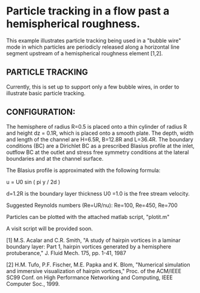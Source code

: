 # Particle tracking in a flow past a hemispherical roughness.

This example illustrates particle tracking being used in a "bubble wire"
mode in which particles are periodicly released along a horizontal
line segment upstream of a hemispherical roughness element [1,2].  

## PARTICLE TRACKING

Currently, this is set up to support only a few bubble wires,
in order to illustrate basic particle tracking.  

## CONFIGURATION:

The hemisphere of radius R=0.5 is placed onto a thin cylinder of 
radius R and height dz = 0.1R, which is placed onto a smooth 
plate. The depth, width and length of the channel are H=6.5R, 
B=12.8R and L=36.4R. The boundary conditions (BC) are a Dirichlet 
BC as a prescribed Blasius profile at the inlet, outflow BC 
at the outlet and stress free symmetry conditions at the lateral 
boundaries and at the channel surface.    

The Blasius profile is approximated with the following formula: 

u = U0 sin ( pi y / 2d )

d=1.2R is the boundary layer thickness 
U0 =1.0 is the free stream velocity. 

Suggested Reynolds numbers (Re=UR/nu): Re=100, Re=450, Re=700

Particles can be plotted with the attached matlab script, "plotit.m"

A visit script will be provided soon.

[1] M.S. Acalar and C.R. Smith, "A study of hairpin vortices in a laminar 
boundary layer: Part 1, hairpin vortices generated by a hemisphere 
protuberance," J. Fluid Mech. 175, pp. 1-41, 1987

[2] H.M. Tufo, P.F. Fischer, M.E. Papka and K. Blom, "Numerical simulation 
and immersive visualization of hairpin vortices," Proc. of the ACM/IEEE 
SC99 Conf. on High Performance Networking and Computing, IEEE Computer Soc., 1999.
